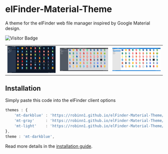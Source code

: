 # elFinder-Material-Theme

A theme for the elFinder web file manager inspired by Google Material design.

![Visitor Badge](https://visitor-badge.laobi.icu/badge?page_id=RobiNN1.elFinder-Material-Theme)

<table>
  <tr>
    <td><img alt="Dark Blue" src=".github/img/preview-darkblue.png"></td>
    <td><img alt="Gray" src=".github/img/preview-gray.png"></td>
    <td><img alt="Light" src=".github/img/preview-light.png"></td>
  </tr>
</table>

## Installation

Simply paste this code into the elFinder client options

```javascript
themes : {
    'mt-darkblue' : 'https://robinn1.github.io/elFinder-Material-Theme/manifests/darkblue.json', 
    'mt-gray'     : 'https://robinn1.github.io/elFinder-Material-Theme/manifests/gray.json', 
    'mt-light'    : 'https://robinn1.github.io/elFinder-Material-Theme/manifests/light.json',
},
theme : 'mt-darkblue',
```

Read more details in the [installation guide](https://github.com/Studio-42/elFinder/wiki/How-to-load-CSS-with-RequireJS%3F).
